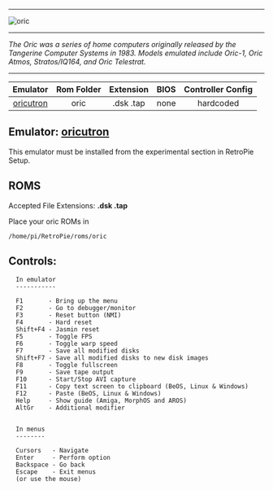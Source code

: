 ***
![oric](https://cloud.githubusercontent.com/assets/10035308/15935500/afacfd8e-2e24-11e6-9c78-ef2b60a4f8e1.png)

***
_The Oric was a series of home computers originally released by the Tangerine Computer Systems in 1983. Models emulated include Oric-1, Oric Atmos, Stratos/IQ164, and Oric Telestrat._
*** 

| Emulator | Rom Folder | Extension | BIOS |  Controller Config |
| :---: | :---: | :---: | :---: | :---: |
| [oricutron](https://github.com/pete-gordon/oricutron) | oric  | .dsk .tap | none | hardcoded |

## Emulator: [oricutron](https://github.com/pete-gordon/oricutron)
This emulator must be installed from the experimental section in RetroPie Setup.

## ROMS
Accepted File Extensions: **.dsk .tap**

Place your oric ROMs in
```
/home/pi/RetroPie/roms/oric
```

## Controls:

```
  In emulator
  -----------

  F1       - Bring up the menu
  F2       - Go to debugger/monitor
  F3       - Reset button (NMI)
  F4       - Hard reset
  Shift+F4 - Jasmin reset
  F5       - Toggle FPS
  F6       - Toggle warp speed
  F7       - Save all modified disks
  Shift+F7 - Save all modified disks to new disk images
  F8       - Toggle fullscreen
  F9       - Save tape output
  F10      - Start/Stop AVI capture
  F11      - Copy text screen to clipboard (BeOS, Linux & Windows)
  F12      - Paste (BeOS, Linux & Windows)
  Help     - Show guide (Amiga, MorphOS and AROS)
  AltGr    - Additional modifier


  In menus
  --------

  Cursors   - Navigate
  Enter     - Perform option
  Backspace - Go back
  Escape    - Exit menus
  (or use the mouse)
```